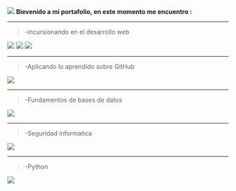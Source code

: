 ![](https://imgurl.me/images/2020/05/31/f0d5654c-3784-48e2-99f8-a88f521b9a0f_200x200-1732fd2423e903f98.png)    **Bievenido a mi portafolio, en este momento me encuentro :** 

------------

> -incursionando en el desarrollo web 

<img src="https://img.icons8.com/color/30/000000/html-5.png"/> <img src="https://img.icons8.com/color/30/000000/css3.png"/> <img src="https://img.icons8.com/color/30/000000/javascript.png"/>

------------

> -Aplicando lo aprendido sobre GitHub 
<img src="https://img.icons8.com/ios-filled/20/000000/github.png"/>

------------


> -Fundamentos de bases de datos  
<img src="https://img.icons8.com/ios/44/000000/mysql-logo.png"/>

------------


> -Seguridad informatica 
<img src="https://img.icons8.com/color/30/000000/security-checked.png"/>

------------


> -Python 
<img src="https://img.icons8.com/color/30/000000/python.png"/>




